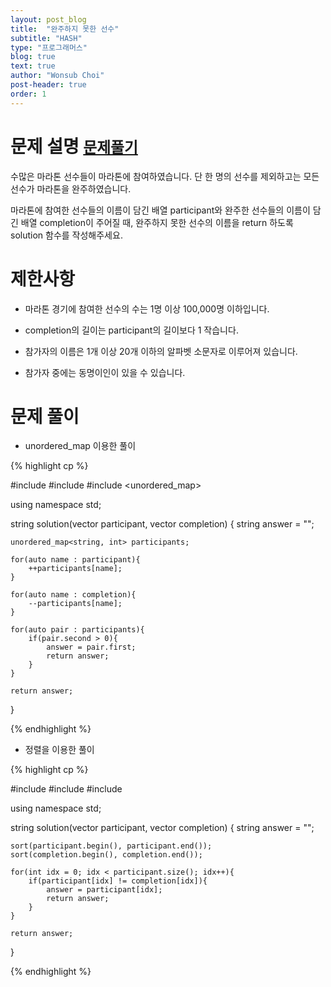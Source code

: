 ```yaml
---
layout: post_blog
title:  "완주하지 못한 선수"
subtitle: "HASH"
type: "프로그래머스"
blog: true
text: true
author: "Wonsub Choi"
post-header: true
order: 1
---
```


# 문제 설명 [`문제풀기`](https://www.welcomekakao.com/learn/courses/30/lessons/42576)
수많은 마라톤 선수들이 마라톤에 참여하였습니다. 단 한 명의 선수를 제외하고는 모든 선수가 마라톤을 완주하였습니다.

마라톤에 참여한 선수들의 이름이 담긴 배열 participant와 완주한 선수들의 이름이 담긴 배열 completion이 주어질 때, 완주하지 못한 선수의 이름을 return 하도록 solution 함수를 작성해주세요.

# 제한사항
- 마라톤 경기에 참여한 선수의 수는 1명 이상 100,000명 이하입니다.

- completion의 길이는 participant의 길이보다 1 작습니다.

- 참가자의 이름은 1개 이상 20개 이하의 알파벳 소문자로 이루어져 있습니다.

- 참가자 중에는 동명이인이 있을 수 있습니다.

# 문제 풀이
- unordered_map 이용한 풀이

{% highlight cp %}

#include <string>
#include <vector>
#include <unordered_map>

using namespace std;

string solution(vector<string> participant, vector<string> completion) {
    string answer = "";

    unordered_map<string, int> participants;
    
    for(auto name : participant){
        ++participants[name];
    }
    
    for(auto name : completion){
        --participants[name];
    }
    
    for(auto pair : participants){
        if(pair.second > 0){
            answer = pair.first;
            return answer;
        }
    }
    
    return answer;
}

{% endhighlight %}

- 정렬을 이용한 풀이

{% highlight cp %}

#include <string>
#include <vector>
#include <algorithm>

using namespace std;

string solution(vector<string> participant, vector<string> completion) {
    string answer = "";

    sort(participant.begin(), participant.end());
    sort(completion.begin(), completion.end());
    
    for(int idx = 0; idx < participant.size(); idx++){
        if(participant[idx] != completion[idx]){
            answer = participant[idx];
            return answer;
        }
    }
    
    return answer;
}

{% endhighlight %}